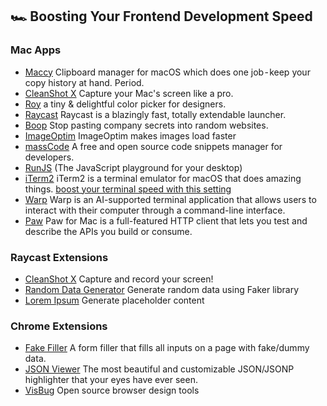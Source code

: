 ## 🏎️ Boosting Your Frontend Development Speed

### Mac Apps

- [Maccy](https://maccy.app/) Clipboard manager for macOS which does one job - keep your copy history at hand. Period.
- [CleanShot X](https://cleanshot.com/) Capture your Mac's screen like a pro.
- [Roy](https://www.useroy.com/) a tiny & delightful color picker for designers.
- [Raycast](https://www.raycast.com/) Raycast is a blazingly fast, totally extendable launcher.
- [Boop](https://boop.okat.best/) Stop pasting company secrets into random websites.
- [ImageOptim](https://imageoptim.com/mac) ImageOptim makes images load faster
- [massCode](https://masscode.io/) A free and open source code snippets manager for developers.
- [RunJS](https://runjs.app/) (The JavaScript playground for your desktop)
- [iTerm2](https://iterm2.com/) iTerm2 is a terminal emulator for macOS that does amazing things. [boost your terminal speed with this setting](https://medium.com/@muhammeteser/kendime-not-iterm-i-etkili-kullanmak-300cf8245580)
- [Warp](https://www.warp.dev/) Warp is an AI-supported terminal application that allows users to interact with their computer through a command-line interface. 
- [Paw](https://paw.cloud/) Paw for Mac is a full-featured HTTP client that lets you test and describe the APIs you build or consume. 

### Raycast Extensions

- [CleanShot X](https://www.raycast.com/Aayush9029/cleanshotx) Capture and record your screen!
- [Random Data Generator](https://www.raycast.com/loris/random) Generate random data using Faker library
- [Lorem Ipsum](https://www.raycast.com/AntonNiklasson/lorem-ipsum) Generate placeholder content

### Chrome Extensions

- [Fake Filler](https://chrome.google.com/webstore/detail/fake-filler/bnjjngeaknajbdcgpfkgnonkmififhfo) A form filler that fills all inputs on a page with fake/dummy data.
- [JSON Viewer](https://chrome.google.com/webstore/detail/json-viewer/gbmdgpbipfallnflgajpaliibnhdgobh) The most beautiful and customizable JSON/JSONP highlighter that your eyes have ever seen.
- [VisBug](https://chrome.google.com/webstore/detail/visbug/cdockenadnadldjbbgcallicgledbeoc) Open source browser design tools
